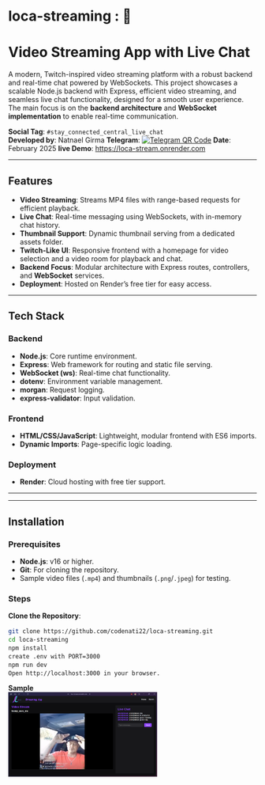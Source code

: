 # loca-streaming : 🎉

# Video Streaming App with Live Chat

A modern, Twitch-inspired video streaming platform with a robust backend and real-time chat powered by WebSockets. This project showcases a scalable Node.js backend with Express, efficient video streaming, and seamless live chat functionality, designed for a smooth user experience. The main focus is on the **backend architecture** and **WebSocket implementation** to enable real-time communication.

**Social Tag**: `#stay_connected_central_live_chat`  
**Developed by**: Natnael Girma
**Telegram**: <a href="https://t.me/n_a_t_n_a_e_l_g_i_r_m_a"><img src="images/qrcode.png" width="200" alt="Telegram QR Code"></a>
**Date**: February 2025
**live Demo**: https://loca-stream.onrender.com

---

## Features

- **Video Streaming**: Streams MP4 files with range-based requests for efficient playback.
- **Live Chat**: Real-time messaging using WebSockets, with in-memory chat history.
- **Thumbnail Support**: Dynamic thumbnail serving from a dedicated assets folder.
- **Twitch-Like UI**: Responsive frontend with a homepage for video selection and a video room for playback and chat.
- **Backend Focus**: Modular architecture with Express routes, controllers, and **WebSocket** services.
- **Deployment**: Hosted on Render’s free tier for easy access.

---

## Tech Stack

### Backend

- **Node.js**: Core runtime environment.
- **Express**: Web framework for routing and static file serving.
- **WebSocket (ws)**: Real-time chat functionality.
- **dotenv**: Environment variable management.
- **morgan**: Request logging.
- **express-validator**: Input validation.

### Frontend

- **HTML/CSS/JavaScript**: Lightweight, modular frontend with ES6 imports.
- **Dynamic Imports**: Page-specific logic loading.

### Deployment

- **Render**: Cloud hosting with free tier support.

---

---

## Installation

### Prerequisites

- **Node.js**: v16 or higher.
- **Git**: For cloning the repository.
- Sample video files (`.mp4`) and thumbnails (`.png`/`.jpeg`) for testing.

### Steps

**Clone the Repository**:

```bash
git clone https://github.com/codenati22/loca-streaming.git
cd loca-streaming
npm install
create .env with PORT=3000
npm run dev
Open http://localhost:3000 in your browser.


```

**Sample**
<br>
<img src="public\assets\image\screenshot.png" width="60%" height="auto">
